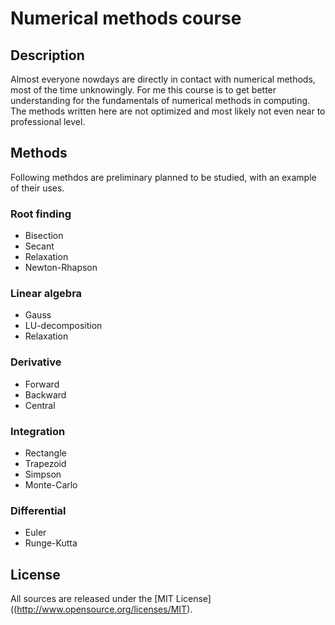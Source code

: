 # Numerical methods course
## Description
Almost everyone nowdays are directly in contact with numerical methods, most of the time unknowingly. For me this course is to get better understanding for the fundamentals of numerical methods in computing. 
The methods written here are not optimized and most likely not even near to professional level. 

## Methods 
Following methdos are preliminary planned to be studied, with an example of their uses.

### Root finding

* Bisection
* Secant
* Relaxation
* Newton-Rhapson

### Linear algebra

* Gauss
* LU-decomposition
* Relaxation

### Derivative

* Forward
* Backward
* Central

### Integration

* Rectangle
* Trapezoid
* Simpson
* Monte-Carlo

### Differential

* Euler
* Runge-Kutta

## License
All sources are released under the [MIT License]((http://www.opensource.org/licenses/MIT).
